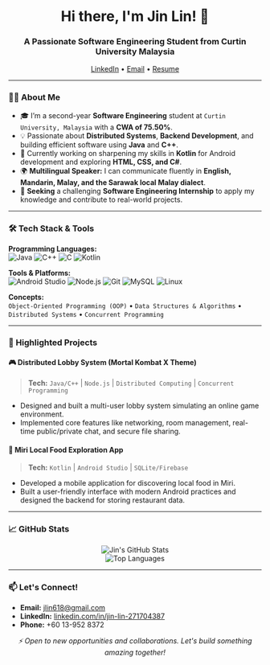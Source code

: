 <h1 align="center">Hi there, I'm Jin Lin! 👋</h1>
<h3 align="center">A Passionate Software Engineering Student from Curtin University Malaysia</h3>

<p align="center">
  <a href="https://linkedin.com/in/jin-lin-271704387">LinkedIn</a> •
  <a href="mailto:jlin618@gmail.com">Email</a> •
  <a href="[Your Resume/CV Link if hosted online]">Resume</a>
</p>

---

### 🧑‍💻 About Me

- 🎓 I’m a second-year **Software Engineering** student at `Curtin University, Malaysia` with a **CWA of 75.50%**.
- 💡 Passionate about **Distributed Systems**, **Backend Development**, and building efficient software using **Java** and **C++**.
- 🚀 Currently working on sharpening my skills in **Kotlin** for Android development and exploring **HTML, CSS, and C#**.
- 🌍 **Multilingual Speaker:** I can communicate fluently in **English, Mandarin, Malay, and the Sarawak local Malay dialect**.
- 🎯 **Seeking** a challenging **Software Engineering Internship** to apply my knowledge and contribute to real-world projects.

---

### 🛠️ Tech Stack & Tools

**Programming Languages:**  
![Java](https://img.shields.io/badge/Java-ED8B00?style=for-the-badge&logo=java&logoColor=white)
![C++](https://img.shields.io/badge/C++-00599C?style=for-the-badge&logo=c%2B%2B&logoColor=white)
![C](https://img.shields.io/badge/C-A8B9CC?style=for-the-badge&logo=c&logoColor=black)
![Kotlin](https://img.shields.io/badge/Kotlin-7F52FF?style=for-the-badge&logo=kotlin&logoColor=white)

**Tools & Platforms:**  
![Android Studio](https://img.shields.io/badge/Android_Studio-3DDC84?style=for-the-badge&logo=android-studio&logoColor=white)
![Node.js](https://img.shields.io/badge/Node.js-339933?style=for-the-badge&logo=nodedotjs&logoColor=white)
![Git](https://img.shields.io/badge/Git-F05032?style=for-the-badge&logo=git&logoColor=white)
![MySQL](https://img.shields.io/badge/MySQL-4479A1?style=for-the-badge&logo=mysql&logoColor=white)
![Linux](https://img.shields.io/badge/Linux-FCC624?style=for-the-badge&logo=linux&logoColor=black)

**Concepts:**  
`Object-Oriented Programming (OOP)` • `Data Structures & Algorithms` • `Distributed Systems` • `Concurrent Programming`

---

### 📌 Highlighted Projects

#### 🎮 Distributed Lobby System (Mortal Kombat X Theme)
> **Tech:** `Java/C++` | `Node.js` | `Distributed Computing` | `Concurrent Programming`
- Designed and built a multi-user lobby system simulating an online game environment.
- Implemented core features like networking, room management, real-time public/private chat, and secure file sharing.

#### 📱 Miri Local Food Exploration App
> **Tech:** `Kotlin` | `Android Studio` | `SQLite/Firebase`
- Developed a mobile application for discovering local food in Miri.
- Built a user-friendly interface with modern Android practices and designed the backend for storing restaurant data.

---

### 📈 GitHub Stats

<p align="center">
  <img src="https://github-readme-stats.vercel.app/api?username=<yourusername>&show_icons=true&theme=radical&hide_border=true" alt="Jin's GitHub Stats" />
  <br />
  <img src="https://github-readme-stats.vercel.app/api/top-langs/?username=<yourusername>&layout=compact&theme=radical&hide_border=true" alt="Top Languages" />
</p>

---

### 📫 Let's Connect!
- **Email:** [jlin618@gmail.com](mailto:jlin618@gmail.com)
- **LinkedIn:** [linkedin.com/in/jin-lin-271704387](https://linkedin.com/in/jin-lin-271704387)
- **Phone:** +60 13-952 8372

<p align="center">
  <i>⚡ Open to new opportunities and collaborations. Let's build something amazing together!</i>
</p>
